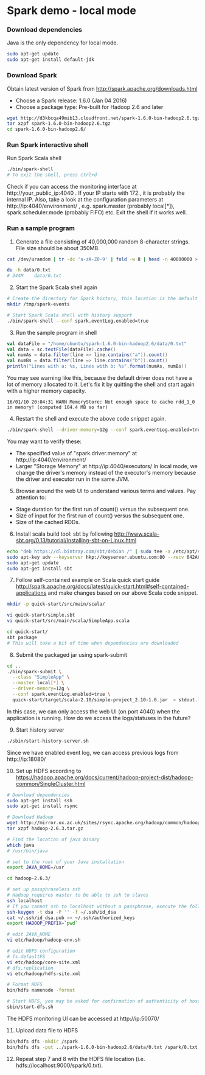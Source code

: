 # Spark demo - local mode

### Download dependencies

Java is the only dependency for local mode.

```bash
sudo apt-get update
sudo apt-get install default-jdk
```

### Download Spark

Obtain latest version of Spark from http://spark.apache.org/downloads.html

* Choose a Spark release: 1.6.0 (Jan 04 2016)
* Choose a package type:  Pre-built for Hadoop 2.6 and later

```bash
wget http://d3kbcqa49mib13.cloudfront.net/spark-1.6.0-bin-hadoop2.6.tgz
tar xzpf spark-1.6.0-bin-hadoop2.6.tgz
cd spark-1.6.0-bin-hadoop2.6/
```

### Run Spark interactive shell

Run Spark Scala shell

```bash
./bin/spark-shell
# To exit the shell, press ctrl+d
```

Check if you can access the monitoring interface at
http://your_public_ip:4040 . If your IP starts with 172., it is probably the internal IP.
Also, take a look at the configuration parameters at http://ip:4040/environment/ , e.g. spark.master (probably local[\*]), spark.scheduler.mode (probably FIFO) etc.
Exit the shell if it works well.

### Run a sample program

1. Generate a file consisting of 40,000,000 random 8-character strings. File size should be about 350MB.

  ```bash
  cat /dev/urandom | tr -dc 'a-zA-Z0-9' | fold -w 8 | head -n 40000000 > data/0.txt

  du -h data/0.txt
  # 344M    data/0.txt
  ```

2. Start the Spark Scala shell again

  ```bash
  # Create the directory for Spark history, this location is the default for "spark.eventLog.dir" configuration
  mkdir /tmp/spark-events

  # Start Spark Scala shell with history support
  ./bin/spark-shell --conf spark.eventLog.enabled=true
  ```

3. Run the sample program in shell

  ```scala
  val dataFile = "/home/ubuntu/spark-1.6.0-bin-hadoop2.6/data/0.txt"
  val data = sc.textFile(dataFile).cache()
  val numAs = data.filter(line => line.contains("a")).count()
  val numBs = data.filter(line => line.contains("b")).count()
  println("Lines with a: %s, Lines with b: %s".format(numAs, numBs))
  ```
You may see warning like this, because the default driver does not have a lot of memory allocated to it. Let's fix it by quitting the shell and start again with a higher memory capacity.
  ```
  16/01/10 20:04:31 WARN MemoryStore: Not enough space to cache rdd_1_0 in memory! (computed 104.4 MB so far)
  ```
4. Restart the shell and execute the above code snippet again.

  ```bash
  ./bin/spark-shell --driver-memory=12g --conf spark.eventLog.enabled=true
  ```
You may want to verify these:
  * The specified value of "spark.driver.memory" at http://ip:4040/environment/
  * Larger "Storage Memory" at http://ip:4040/executors/
In local mode, we change the driver's memory instead of the executor's memory because the driver and executor run in the same JVM.

5. Browse around the web UI to understand various terms and values. Pay attention to:
  * Stage duration for the first run of count() versus the subsequent one.
  * Size of input for the first run of count() versus the subsequent one.
  * Size of the cached RDDs.

6. Install scala build tool: sbt by following http://www.scala-sbt.org/0.13/tutorial/Installing-sbt-on-Linux.html

  ```bash
  echo "deb https://dl.bintray.com/sbt/debian /" | sudo tee -a /etc/apt/sources.list.d/sbt.list
  sudo apt-key adv --keyserver hkp://keyserver.ubuntu.com:80 --recv 642AC823
  sudo apt-get update
  sudo apt-get install sbt
  ```

7. Follow self-contained example on Scala quick start guide http://spark.apache.org/docs/latest/quick-start.html#self-contained-applications
and make changes based on our above Scala code snippet.

  ```bash
  mkdir -p quick-start/src/main/scala/

  vi quick-start/simple.sbt
  vi quick-start/src/main/scala/SimpleApp.scala

  cd quick-start/
  sbt package
  # This will take a bit of time when dependencies are downloaded
  ```

8. Submit the packaged jar using spark-submit
  ```bash
  cd ..
  ./bin/spark-submit \
    --class "SimpleApp" \
    --master local[*] \
    --driver-memory=12g \
    --conf spark.eventLog.enabled=true \
    quick-start/target/scala-2.10/simple-project_2.10-1.0.jar  > stdout.log 2> stderr.log
  ```
In this case, we can only access the web UI (on port 4040) when the application is running. How do we access the logs/statuses in the future?

9. Start history server

  ```bash
  ./sbin/start-history-server.sh
  ```
Since we have enabled event log, we can access previous logs from http://ip:18080/

10. Set up HDFS according to https://hadoop.apache.org/docs/current/hadoop-project-dist/hadoop-common/SingleCluster.html
  ```bash
  # Download dependencies
  sudo apt-get install ssh
  sudo apt-get install rsync

  # Download Hadoop
  wget http://mirror.ox.ac.uk/sites/rsync.apache.org/hadoop/common/hadoop-2.6.3/hadoop-2.6.3.tar.gz
  tar xzpf hadoop-2.6.3.tar.gz

  # Find the location of java binary
  which java
  # /usr/bin/java

  # set to the root of your Java installation
  export JAVA_HOME=/usr

  cd hadoop-2.6.3/

  # set up passphraseless ssh
  # Hadoop requires master to be able to ssh to slaves
  ssh localhost
  # If you cannot ssh to localhost without a passphrase, execute the following commands:
  ssh-keygen -t dsa -P '' -f ~/.ssh/id_dsa
  cat ~/.ssh/id_dsa.pub >> ~/.ssh/authorized_keys
  export HADOOP_PREFIX=`pwd`

  # edit JAVA_HOME
  vi etc/hadoop/hadoop-env.sh

  # edit HDFS configuration
  # fs.defaultFS
  vi etc/hadoop/core-site.xml
  # dfs.replication
  vi etc/hadoop/hdfs-site.xml

  # Format HDFS
  bin/hdfs namenode -format

  # Start HDFS, you may be asked for confirmation of authenticity of host (for ssh)
  sbin/start-dfs.sh
  ```
The HDFS monitoring UI can be accessed at http://ip:50070/

11. Upload data file to HDFS

  ```bash
  bin/hdfs dfs -mkdir /spark
  bin/hdfs dfs -put ../spark-1.6.0-bin-hadoop2.6/data/0.txt /spark/0.txt
  ```

12. Repeat step 7 and 8 with the HDFS file location (i.e. hdfs://localhost:9000/spark/0.txt).
